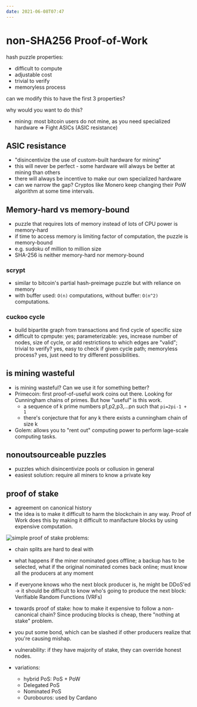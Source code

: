 ```yaml
---
date: 2021-06-08T07:47
---
```


# non-SHA256 Proof-of-Work

hash puzzle properties:
- difficult to compute 
- adjustable cost
- trivial to verify
- memoryless process

can we modify this to have the first 3 properties?

why would you want to do this?
- mining: most bitcoin users do not mine, as you need specialized hardware => Fight ASICs (ASIC resistance)

## ASIC resistance
- "disincentivize the use of custom-built hardware for mining"
- this will never be perfect - some hardware will always be better at mining than others
- there will always be incentive to make our own specialized hardware
- can we narrow the gap? Cryptos like Monero keep changing their PoW algorithm at some time intervals.

## Memory-hard vs memory-bound
- puzzle that requires lots of memory instead of lots of CPU power is memory-hard
- if time to access memory is limiting factor of computation, the puzzle is memory-bound
- e.g. sudoku of million to million size
- SHA-256 is neither memory-hard nor memory-bound

### scrypt
- similar to bitcoin's partial hash-preimage puzzle but with reliance on memory
- with buffer used: `O(n)` computations, without buffer: `O(n^2)` computations.

### cuckoo cycle
- build bipartite graph from transactions and find cycle of specific size
- difficult to cpmpute: yes; parameterizable: yes, increase number of nodes, size of cycle, or add restrictions to which edges are "valid"; trivial to verify? yes, easy to check if given cycle path; memoryless process? yes, just need to try different possibilities.

## is mining wasteful
- is mining wasteful? Can we use it for something better?
- Primecoin: first proof-of-useful work coins out there. Looking for Cunningham chains of primes. But how "useful" is this work.
  - a sequence of k prime numbers p1,p2,p3,...pn such that `pi=2pi-1 + 1`
  - there's conjecture that for any k there exists a cunningham chain of size k
- Golem: allows you to "rent out" computing power to perform lage-scale computing tasks.


## nonoutsourceable puzzles
- puzzles which disincentivize pools or collusion in general
- easiest solution: require all miners to know a private key


## proof of stake
- agreement on canonical history
- the idea is to make it difficult to harm the blockchain in any way. Proof of Work does this by making it difficult to manifacture blocks by using expensive computation.

![simple proof of stake](simple_proof_of_stake.png)
problems:
- chain splits are hard to deal with
- what happens if the miner nominated goes offline; a backup has to be selected, what if the original nominated comes back online; must know all the producers at any moment
- if everyone knows who the next block producer is, he might be DDoS'ed -> it should be difficult to know who's going to produce the next block: Verifiable Random Functions (VRFs)


- towards proof of stake: how to make it expensive to follow a non-canonical chain? Since producing blocks is cheap, there "nothing at stake" problem.
- you put some bond, which can be slashed if other producers realize that you're causing mishap.
- vulnerability: if they have majority of stake, they can override honest nodes.
- variations:
  - hybrid PoS: PoS + PoW
  - Delegated PoS
  - Nominated PoS
  - Ourobouros: used by Cardano
